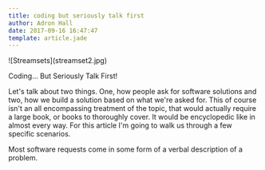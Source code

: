 ```yaml
---
title: coding but seriously talk first
author: Adron Hall
date: 2017-09-16 16:47:47
template: article.jade
---
```

<span class="more"></span>

<div class="image float-right">
    ![Streamsets](streamset2.jpg)
</div>

Coding... But Seriously Talk First!

Let's talk about two things. One, how people ask for software solutions and two, how we build a solution based on what we're asked for. This of course isn't an all encompassing treatment of the topic, that would actually require a large book, or books to thoroughly cover. It would be encyclopedic like in almost every way. For this article I'm going to walk us through a few specific scenarios.

Most software requests come in some form of a verbal description of a problem.
